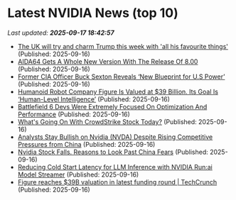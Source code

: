 # Latest NVIDIA News (top 10)
_Last updated: **2025-09-17 18:42:57**_

- [The UK will try and charm Trump this week with 'all his favourite things'](https://www.abc.net.au/news/2025-09-17/donald-trump-heads-to-uk-for-second-state-visit/105764556) (Published: 2025-09-16)
- [AIDA64 Gets A Whole New Version With The Release Of 8.00](https://pcper.com/2025/09/aida64-gets-a-whole-new-version-with-the-release-of-8-00/) (Published: 2025-09-16)
- [Former CIA Officer Buck Sexton Reveals ‘New Blueprint for U.S Power’](https://www.globenewswire.com/news-release/2025/09/16/3151168/0/en/Former-CIA-Officer-Buck-Sexton-Reveals-New-Blueprint-for-U-S-Power.html) (Published: 2025-09-16)
- [Humanoid Robot Company Figure Is Valued at $39 Billion. Its Goal Is ‘Human-Level Intelligence’](https://biztoc.com/x/6fbd77ae36bde992) (Published: 2025-09-16)
- [Battlefield 6 Devs Were Extremely Focused On Optimization And Performance](https://kotaku.com/battlefield-6-framerate-fps-xbox-series-s-ps5-2000626043) (Published: 2025-09-16)
- [What's Going On With CrowdStrike Stock Today?](https://biztoc.com/x/9bf8eab0ece20ba1) (Published: 2025-09-16)
- [Analysts Stay Bullish on Nvidia (NVDA) Despite Rising Competitive Pressures from China](https://biztoc.com/x/67aa2b308201a751) (Published: 2025-09-16)
- [Nvidia Stock Falls. Reasons to Look Past China Fears](https://biztoc.com/x/41299aae0239f81b) (Published: 2025-09-16)
- [Reducing Cold Start Latency for LLM Inference with NVIDIA Run:ai Model Streamer](https://developer.nvidia.com/blog/reducing-cold-start-latency-for-llm-inference-with-nvidia-runai-model-streamer/) (Published: 2025-09-16)
- [Figure reaches $39B valuation in latest funding round | TechCrunch](https://techcrunch.com/2025/09/16/figure-reaches-39b-valuation-in-latest-funding-round/) (Published: 2025-09-16)
